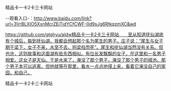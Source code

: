 精品卡一卡2卡三卡网站

--观看入口-：http://www.baidu.com/link?url=3VrBLXlO5XxnMcrZEiTidYCfCWF-0d9sJg6RtkqzmXC&wd

https://github.com/gtghyu/aldw精品卡一卡2卡三卡网站　　至从知道抚仙湖底有个城后，每到抚仙湖，我都会想起那个名为尾生的男子。庄子说：“尾生与女子期于梁下，女子不来，水至不去，抱梁柱而死”。尾生和抚仙湖当然没有关系。但也许，这则故事和这面湖有些东西相似。有位长发飘飘的女子，在这里和一名男子相爱。这女子是天仙。于是水来了，淹没了那个男子，淹没了那个男子的城池。那个男子本可以逃离，但他就等在那里，看水一点点地侵上来，看着它淹没自己的家园，和自己。

精品卡一卡2卡三卡网站
